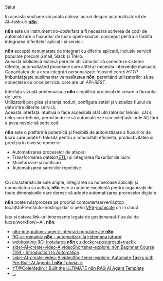 Salut

In aceasta sectiune voi poata cateva lucruri despre automatizatorul de AI~task-uri [**n8n**](https://n8n.io/?ps_partner_key=ZWFiZDIyYjkwZTFl&ps_xid=gqAcG3dsMnmZnm&gsxid=gqAcG3dsMnmZnm&gspk=ZWFiZDIyYjkwZTFl&gad_source=1).

**n8n** este un instrument *no-code*(fara a fi necesara scrierea de cod) de automatizare a fluxurilor de lucru open-source, conceput pentru a facilita integrarea diferitelor aplicații și servicii.

**n8n** acceptă nenumarate de integrari cu diferite aplicații, inclusiv servicii populare precum Gmail, Slack și Trello. 
<br/>Această bibliotecă extinsă permite utilizatorilor să conecteze sisteme diferite, automatizând procesele care altfel ar necesita intervenție manuală. 
<br/>Capacitatea de a crea integrări personalizate folosind cereri *HTTP* îmbunătățește suplimentar versatilitatea **n8n**, permitând utilizatorilor să se conecteze cu orice serviciu care are un *API-REST*.

Interfața vizuală prietenoasa a **n8n** simplifică procesul de creare a fluxurilor de lucru. 
<br/>Utilizatorii pot glisa și aranja noduri, configura setări și vizualiza fluxul de date între diferite servicii. 
<br/>Această interfață intuitivă o face accesibilă atât utilizatorilor tehnici, cât și celor non-tehnici, permitându-le să automatizeze sarcinile(task-urile AI) fără a avea nevoie să scrie cod.


**n8n** este o platformă puternică și flexibilă de automatizare a fluxurilor de lucru care poate fi folosită pentru a îmbunătăți eficiența, productivitatea și precizia în diverse domenii:

 - Automatizarea proceselor de afaceri
 - Transformarea datelor([ETL](https://ai-romania.ro/n8n-automatizari-la-indemana-tuturor/)) și integrarea fluxurilor de lucru
 - Monitorizare și notificări
 - Automatizarea sarcinilor repetitive
   
<br/>Cu caracteristicile sale ample, integrarea cu numeroase aplicații și comunitatea sa activă, **n8n** este o opțiune excelentă pentru organizații de toate dimensiunile care doresc să adopte automatizarea proceselor digitale.

**n8n** poate rula/procesa pe propriul computer/server/laptop local(OnPrem/auto-hosting) dar si pe/in [VPS](https://www.youstable.com/ro/g%C4%83zduire-VPS-N8N)-[inchiriate](https://www.hostinger.com/ro/vps/n8n-hosting) ori in cloud.

Iata si cateva link-uri interesante legate de gestionaraul-fluxului de lucru(workflow)~AI, **n8n**:

 - [n8n-integrations-agent: integrari populare ale **n8n**](https://n8n.io/integrations/agent/)
 - [RO-ai-romania: **n8n** - automatizari la indemana tuturor](https://ai-romania.ro/n8n-automatizari-la-indemana-tuturor/)
 - [webhosting-RO: Instalarea **n8n** cu docker+postgresql+traefik](https://webhosting.de/ro/instalarea-n8n-cu-docker-postgresql-si-traefik/)
 - [sider-AI-create-video-AIvideoShortener-explore: n8n Beginner Course (1/9) - Introduction to Automation](https://sider.ai/ro/create/video/ai-video-shortener/explore/e8940b03-2f25-49dc-807f-ee60e05c828f)
 - [sider-AI-create-video-AIvideoShortener-explore: Automate Tasks with Pre-Built AI Agents | **n8n** Tutorial 🔥](https://sider.ai/ro/create/video/ai-video-shortener/explore/3ac982a1-a2f3-45fc-9e97-5b40b023b2fa)
 - [YT@ColeMedin: I Built the ULTIMATE n8n RAG AI Agent Template](https://www.youtube.com/watch?v=mQt1hOjBH9o&ab_channel=ColeMedin)
 - [...](https://www.google.com/search?q=n8n&sca_esv=57b167c83bb1e9fa&rlz=1C1CHBF_enRO1132RO1132&sxsrf=AE3TifO2r1Lqg1kNj62xrL-cqOuQw-Kmjw:1749819884261&tbas=0&source=lnt&sa=X&ved=2ahUKEwj-gP2Eu-6NAxXpSvEDHci7JKA4PBCnBXoECAQQBg&biw=1920&bih=911&dpr=1)
